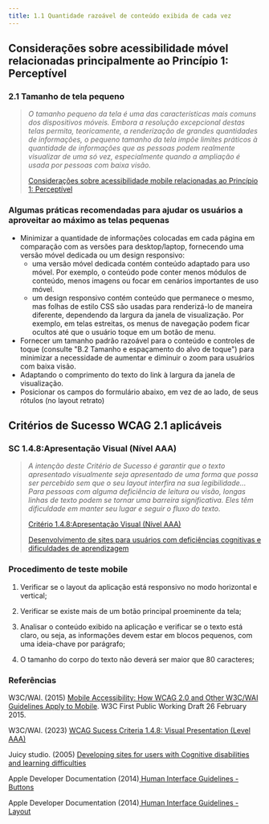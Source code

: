 ```yaml
---
title: 1.1 Quantidade razoável de conteúdo exibida de cada vez
---
```


## Considerações sobre acessibilidade móvel relacionadas principalmente ao Princípio 1: Perceptível

### 2.1 Tamanho de tela pequeno
>
> <font color="696969">*O tamanho pequeno da tela é uma das características mais comuns dos dispositivos móveis. Embora a resolução excepcional destas telas permita, teoricamente, a renderização de grandes quantidades de informações, o pequeno tamanho da tela impõe limites práticos à quantidade de informações que as pessoas podem realmente visualizar de uma só vez, especialmente quando a ampliação é usada por pessoas com baixa visão.*</font>
>
>[Considerações sobre acessibilidade mobile relacionadas ao Princípio 1: Perceptível](https://www.w3.org/TR/mobile-accessibility-mapping/#small-screen-size)



### Algumas práticas recomendadas para ajudar os usuários a aproveitar ao máximo as telas pequenas

- Minimizar a quantidade de informações colocadas em cada página em comparação com as versões para desktop/laptop, fornecendo uma versão móvel dedicada ou um design responsivo:
    - uma versão móvel dedicada contém conteúdo adaptado para uso móvel. Por exemplo, o conteúdo pode conter menos módulos de conteúdo, menos imagens ou focar em cenários importantes de uso móvel.
    - um design responsivo contém conteúdo que permanece o mesmo, mas folhas de estilo CSS são usadas para renderizá-lo de maneira diferente, dependendo da largura da janela de visualização. Por exemplo, em telas estreitas, os menus de navegação podem ficar ocultos até que o usuário toque em um botão de menu.
- Fornecer um tamanho padrão razoável para o conteúdo e controles de toque (consulte "B.2 Tamanho e espaçamento do alvo de toque") para minimizar a necessidade de aumentar e diminuir o zoom para usuários com baixa visão.
- Adaptando o comprimento do texto do link à largura da janela de visualização.
- Posicionar os campos do formulário abaixo, em vez de ao lado, de seus rótulos (no layout retrato)

## Critérios de Sucesso WCAG 2.1 aplicáveis

### SC 1.4.8:Apresentação Visual (Nível AAA)
>
> *A intenção deste Critério de Sucesso é garantir que o texto apresentado visualmente seja apresentado de uma forma que possa ser percebido sem que o seu layout interfira na sua legibilidade... Para pessoas com alguma deficiência de leitura ou visão, longas linhas de texto podem se tornar uma barreira significativa. Eles têm dificuldade em manter seu lugar e seguir o fluxo do texto.*
>
> [Critério 1.4.8:Apresentação Visual (Nível AAA)](https://www.w3.org/WAI/WCAG21/Understanding/visual-presentation)
>
> [Desenvolvimento de sites para usuários com deficiências cognitivas e dificuldades de aprendizagem](https://juicystudio.com/article/cognitive-impairment.php)

### Procedimento de teste mobile

1. Verificar se o layout da aplicação está responsivo no modo horizontal e vertical;

2. Verificar se existe mais de um botão principal proeminente da tela;

3. Analisar o conteúdo exibido na aplicação e verificar se o texto está claro, ou seja, as informações devem estar em blocos pequenos, com uma ideia-chave por parágrafo;

4. O tamanho do corpo do texto não deverá ser maior que 80 caracteres;



### Referências

W3C/WAI. (2015) [Mobile Accessibility: How WCAG 2.0 and Other W3C/WAI Guidelines Apply to Mobile](https://www.w3.org/TR/mobile-accessibility-mapping/#small-screen-size). W3C First Public Working Draft 26 February 2015.

W3C/WAI. (2023) [WCAG Sucess Criteria 1.4.8: Visual Presentation (Level AAA)](https://www.w3.org/TR/mobile-accessibility-mapping/#small-screen-size)

Juicy studio. (2005) [Developing sites for users with Cognitive disabilities and learning difficulties](https://www.w3.org/TR/mobile-accessibility-mapping/#small-screen-size)

Apple Developer Documentation (2014)[ Human Interface Guidelines - Buttons](https://developer.apple.com/design/human-interface-guidelines/buttons)

Apple Developer Documentation (2014)[ Human Interface Guidelines - Layout](https://developer.apple.com/design/human-interface-guidelines/buttons)

